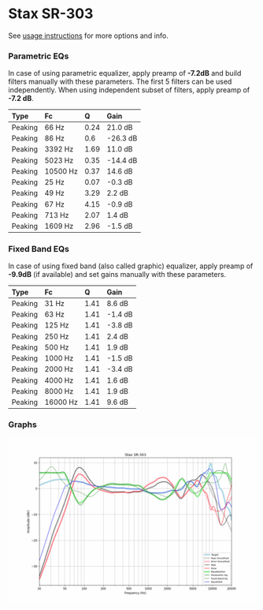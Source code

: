 # Stax SR-303
See [usage instructions](https://github.com/jaakkopasanen/AutoEq#usage) for more options and info.

### Parametric EQs
In case of using parametric equalizer, apply preamp of **-7.2dB** and build filters manually
with these parameters. The first 5 filters can be used independently.
When using independent subset of filters, apply preamp of **-7.2 dB**.

| Type    | Fc       |    Q | Gain     |
|:--------|:---------|:-----|:---------|
| Peaking | 66 Hz    | 0.24 | 21.0 dB  |
| Peaking | 86 Hz    | 0.6  | -26.3 dB |
| Peaking | 3392 Hz  | 1.69 | 11.0 dB  |
| Peaking | 5023 Hz  | 0.35 | -14.4 dB |
| Peaking | 10500 Hz | 0.37 | 14.6 dB  |
| Peaking | 25 Hz    | 0.07 | -0.3 dB  |
| Peaking | 49 Hz    | 3.29 | 2.2 dB   |
| Peaking | 67 Hz    | 4.15 | -0.9 dB  |
| Peaking | 713 Hz   | 2.07 | 1.4 dB   |
| Peaking | 1609 Hz  | 2.96 | -1.5 dB  |

### Fixed Band EQs
In case of using fixed band (also called graphic) equalizer, apply preamp of **-9.9dB**
(if available) and set gains manually with these parameters.

| Type    | Fc       |    Q | Gain    |
|:--------|:---------|:-----|:--------|
| Peaking | 31 Hz    | 1.41 | 8.6 dB  |
| Peaking | 63 Hz    | 1.41 | -1.4 dB |
| Peaking | 125 Hz   | 1.41 | -3.8 dB |
| Peaking | 250 Hz   | 1.41 | 2.4 dB  |
| Peaking | 500 Hz   | 1.41 | 1.9 dB  |
| Peaking | 1000 Hz  | 1.41 | -1.5 dB |
| Peaking | 2000 Hz  | 1.41 | -3.4 dB |
| Peaking | 4000 Hz  | 1.41 | 1.6 dB  |
| Peaking | 8000 Hz  | 1.41 | 1.9 dB  |
| Peaking | 16000 Hz | 1.41 | 9.6 dB  |

### Graphs
![](./Stax%20SR-303.png)